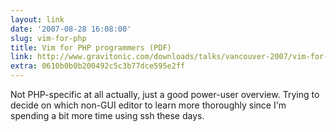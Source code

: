 ```yaml
---
layout: link
date: '2007-08-28 16:08:00'
slug: vim-for-php
title: Vim for PHP programmers (PDF)
link: http://www.gravitonic.com/downloads/talks/vancouver-2007/vim-for-php-programmers.pdf
extra: 0610b0b0b200492c5c3b77dce595e2ff
---
```


Not PHP-specific at all actually, just a good power-user overview. Trying to decide on which non-GUI editor to learn more thoroughly since I'm spending a bit more time using ssh these days.